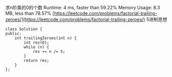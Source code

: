 求n阶乘的0的个数
Runtime: 4 ms, faster than 59.22% 
Memory Usage: 8.3 MB, less than 78.57%
[https://leetcode.com/problems/factorial-trailing-zeroes/](https://leetcode.com/problems/factorial-trailing-zeroes/)
5进制思想
```
class Solution {
public:
    int trailingZeroes(int n) {
        int res(0);
        while (n) {
            res += n /= 5;
        }
        return res;
    }
};
```

